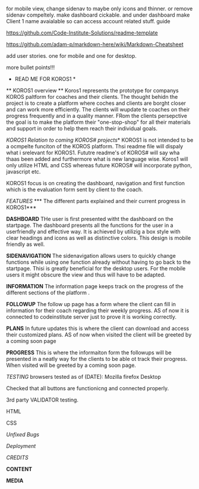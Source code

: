 for mobile view, change sidenav to maybe only icons and thinner. or remove sidenav compeltely. make dashboard cickable. and under dashboard make Client 1 name avaialable so can access account related stuff.
guide

https://github.com/Code-Institute-Solutions/readme-template

https://github.com/adam-p/markdown-here/wiki/Markdown-Cheatsheet


add user stories. one for mobile and one for desktop. 

more bullet points!!!

* READ ME FOR KOROS1 *

** KOROS1 overview **
Koros1 represents the prototype for companys KOROS paltform for coaches and their clients. The thought behidn the project is to create a platform where coches and clients are borght closer and can work more efficiently. The clients will wupdate te coaches on their progress frequently and in a quality manner. FRom the clients persepctive the goal is to make the platform their "one-stop-shop" for all their materials and support in order to help them reach their individual goals. 

*KOROS1 Relation to coming KOROS# projects**
KOROS1 is not intended to be a ocmpelte funciton of the KOROS platform. Thsi readme file will dispaly what i srelevant for KOROS1. Fututre readme's of KOROS# will say wha thaas been added and furthermore what is new language wise. Koros1 will only utilize HTML and CSS whereas future KOROS# will incorporate python, javascript etc. 

KOROS1 focus is on creating the dashboard, navigation and first function which is the evaluation form sent by client to the coach.


*FEATURES*
*** The different parts explained and their current progress in KOROS1***



****DASHBOARD****
THe user is first presented witht the dashboard on the startpage. 
The dashboard presents all the functions for the user in a userfriendly and effective way. It is achieved by utilizig a box style with clear headings and icons as well as distinctive colors. This design is mobile friendly as well. 


****SIDENAVIGATION****
The sidenavigation allows users to quickly change functions while using one function already without having to go back to the startpage. Thisi is greatly beneficial for the desktop users. For the mobile users it might obscure the view and thus will have to be adapted. 


****INFORMATION****
The information page keeps track on the progress of the different sections of the platform .


****FOLLOWUP****
The follow up page has a form where the client can fill in information for their coach regarding their weekly progress. AS of now it is connected to codeinstitute server just to prove it is working correctly. 


****PLANS****
In future updates this is where the client can download and access their customized plans. AS of now when visited the client will be greeted by a coming soon page

****PROGRESS****
This is where the informaiton form the followups will be presented in a neatly way for the clients to be able ot track their progress. When visited will be greeted by a coming soon page. 

*TESTING*
browsers tested as of (DATE):
Mozilla firefox Desktop

Checked that all buttons are functionicng and connected properly. 

3rd party VALIDATOR testing.

HTML

CSS


         

*Unfixed Bugs*



*Deployment*


*CREDITS*


**CONTENT**


**MEDIA**